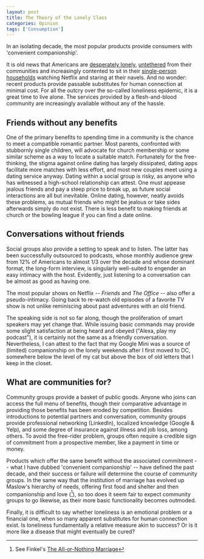```yaml
---
layout: post
title: The Theory of the Lonely Class
categories: Opinion
tags: ['Consumption']
---
```


In an isolating decade, the most popular products provide
consumers with 'convenient companionship'. 

It is old news that Americans are [desperately
lonely](https://www.forbes.com/sites/neilhowe/2019/05/03/millennials-and-the-loneliness-epidemic/#413ba10f7676),
[untethered](https://en.wikipedia.org/wiki/Bowling_Alone)
from their communities and increasingly contented to sit in their
[single-person
households](https://www.census.gov/library/visualizations/2019/comm/one-person-households.html)
watching Netflix and staring at their navels. And no wonder: recent
products provide passable substitutes for human connection at minimal
cost. For all the outcry over the so-called loneliness epidemic, it is a
great time to live alone. The services provided by a flesh-and-blood
community are increasingly available without any of the hassle.

## Friends without any benefits
One of the primary benefits to spending time in a community is
the chance to meet a compatible romantic partner. Most parents, confronted with stubbornly single
children, will advocate for church
membership or some similar scheme as a way to locate a suitable
match. Fortunately for the free-thinking, the stigma against online
dating has largely dissipated, dating apps facilitate more matches
with less effort, and most new couples meet using a
dating service anyway. Dating within a social group is risky, as anyone who
has witnessed a high-school relationship can attest. One must appease
jealous friends and pay a steep price to break up, as future social
interactions are all but inevitable. Online dating, however, neatly
avoids these problems, as mutual friends who might be jealous or take
sides afterwards simply do not exist. There is less benefit to making
friends at church or the bowling league if you can find a date online.

## Conversations without friends
Social groups also provide a setting to speak and to listen. The
latter has been successfully outsourced to podcasts, whose monthly audience
grew from 12% of Americans to almost 1/3 over the decade and whose
dominant format, the long-form interview, is singularly well-suited to
engender an easy intimacy with the host. Evidently, just listening to a
conversation can be almost as good as having one. 

The most popular shows on
Netflix -- *Friends* and *The Office* -- also offer a pseudo-intimacy. Going
back to re-watch old episodes of a favorite TV show is not unlike
reminiscing about past adventures with an old friend. 

The speaking side is not so far along, though the proliferation of
smart speakers may yet change that. While issuing basic commands may
provide some slight satisfaction at being heard and obeyed ("Alexa,
play my podcast"), it is certainly not the same as a friendly
conversation. Nevertheless, I can attest to the fact that my Google
Mini was a source of (limited) companionship on the lonely weekends
after I first moved to DC, somewhere below the level of my cat but above the box
of old letters that I keep in the closet.

## What are communities for?
Community groups provide a basket of public goods. Anyone who joins can
access the full menu of benefits, though their comparative advantage
in providing those benefits has been eroded by competition. Besides
introductions to potential partners and conversation, community groups
provide professional networking (LinkedIn), localized knowledge
(Google & Yelp), and some
degree of insurance against illness and job loss, among others. To avoid the free-rider problem, groups often require a credible sign of
commitment from a prospective member, like a payment in time or
money. 

Products which offer the same benefit without the associated
commitment -- what I have dubbed 'convenient companionship' -- 
have defined the past decade, and their success or failure will
determine the course of community groups. In the same way that the institution of marriage has evolved up
Maslow's hierarchy of needs, offering first food and shelter and then
companionship and love ([^1]),
so too does it seem fair to expect community groups to go likewise, as
their more basic functionality becomes outmoded.

Finally, it is difficult to say whether loneliness is an emotional
problem or a financial one, when so many apparent substitutes for human
connection exist. Is loneliness fundamentally a relative measure akin
to success? Or is it more like a disease that might eventually be cured?

[^1]: See Finkel's [The All-or-Nothing Marriage](https://www.nytimes.com/2014/02/15/opinion/sunday/the-all-or-nothing-marriage.html)

